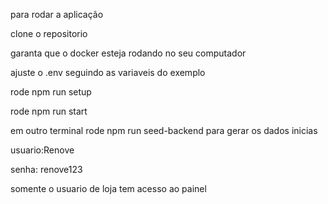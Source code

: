 para rodar a aplicação

clone o repositorio

garanta que o docker esteja rodando no seu computador

ajuste o .env seguindo as variaveis do exemplo

rode npm run setup

rode npm run start

em outro terminal rode npm run seed-backend para gerar os dados inicias 

usuario:Renove 

senha: renove123

somente o usuario de loja tem acesso ao painel
